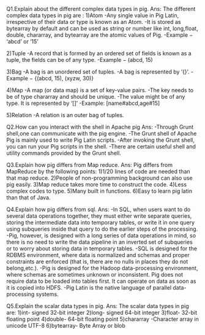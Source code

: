 Q1.Explain about the different complex data types in pig.
Ans: The different complex data types in pig are :
1)Atom
-Any single value in Pig Latin, irrespective of their data or type is known as an Atom.
-It is stored as bytearray by default and can be used as string or number like int, long,float, double, chararray, and bytearray are the atomic values of Pig.
-Example − ‘abcd’ or ‘15’

2)Tuple
-A record that is formed by an ordered set of fields is known as a tuple, the fields can be of any type.
-Example − (abcd, 15)

3)Bag
-A bag is an unordered set of tuples.
-A bag is represented by ‘{}’. 
-Example − {(abcd, 15), (xyzw, 30)}

4)Map
-A map (or data map) is a set of key-value pairs.
-The key needs to be of type chararray and should be unique.
-The value might be of any type. It is represented by ‘[]’
-Example: [name#abcd,age#15]

5)Relation
-A relation is an outer bag of tuples.


Q2.How can you interact with the shell in Apache pig
Ans:
-Through Grunt shell,one can communicate with the pig engine.
-The Grunt shell of Apache Pig is mainly used to write Pig Latin scripts.
-After invoking the Grunt shell, you can run your Pig scripts in the shell.
-There are certain useful shell and utility commands provided by the Grunt shell.


Q3.Explain how pig differs from Map reduce.
Ans:
Pig differs from MapReduce by the following points:
1)1/20 lines of code are needed than that map reduce.
2)People of non-programming background can also use pig easily.
3)Map reduce takes more time to construct the code.
4)Less complex codes to type.
5)Many built in functions.
6)Easy to learn pig latin than that of Java.


Q4.Explain how pig differs from sql.
Ans:
-In SQL, when users want to do several data operations together, they must either write separate queries, storing the intermediate data into temporary tables, or write it in one query using subqueries inside that query to do the earlier steps of the processing.
-Pig, however, is designed with a long series of data operations in mind, so there is no need to write the data pipeline in an inverted set of subqueries or to worry about storing data in temporary tables.
-SQL is designed for the RDBMS environment, where data is normalized and schemas and proper constraints are enforced (that is, there are no nulls in places they do not belong,etc.).
-Pig is designed for the Hadoop data-processing environment, where schemas are sometimes unknown or inconsistent. Pig does not require data to be loaded into tables first. It can operate on data as soon as it is copied into HDFS.
-Pig Latin is the native language of parallel data-processing systems.


Q5.Explain the scalar data types in pig.
Ans:
The scalar data types in pig are:
1)int- signed 32-bit integer
2)long- signed 64-bit integer
3)float- 32-bit floating point
4)double- 64-bit floating point
5)chararray -Character array in unicode UTF-8
6)bytearray- Byte Array or blob





